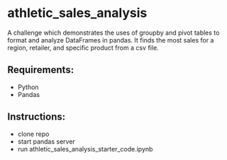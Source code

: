 # athletic_sales_analysis
A challenge which demonstrates the uses of groupby and pivot tables to format and analyze DataFrames in pandas.  It finds the most sales for a region, retailer, and specific product from a csv file.

## Requirements:
- Python
- Pandas

## Instructions:
- clone repo
- start pandas server
- run athletic_sales_analysis_starter_code.ipynb
